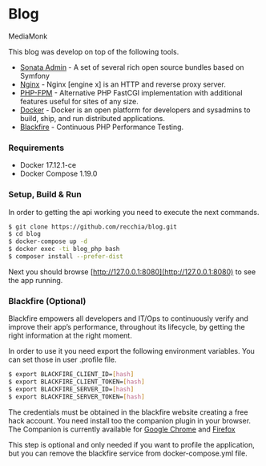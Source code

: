 # Blog
MediaMonk


This blog was develop on top of the following tools.

* [Sonata Admin](https://sonata-project.org/) - A set of several rich open source bundles based on Symfony
* [Nginx](https://nginx.org/en/) - Nginx [engine x] is an HTTP and reverse proxy server.
* [PHP-FPM](https://php-fpm.org/) - Alternative PHP FastCGI implementation with additional features useful for sites of any size.
* [Docker](https://www.docker.com/) - Docker is an open platform for developers and sysadmins to build, ship, and run distributed applications.
* [Blackfire](https://blackfire.io/) - Continuous PHP Performance Testing.

### Requirements

  - Docker 17.12.1-ce
  - Docker Compose 1.19.0
  
### Setup, Build & Run

In order to getting the api working you need to execute the next commands.

```sh
$ git clone https://github.com/recchia/blog.git
$ cd blog
$ docker-compose up -d
$ docker exec -ti blog_php bash
$ composer install --prefer-dist
```

Next you should browse [http://127.0.0.1:8080](http://127.0.0.1:8080) to see the app running.

### Blackfire (Optional)

Blackfire empowers all developers and IT/Ops to continuously verify and improve their app’s
performance, throughout its lifecycle, by getting the right information at the right moment.

In order to use it you need export the following environment variables. You can set those in user .profile file.

```sh
$ export BLACKFIRE_CLIENT_ID=[hash]
$ export BLACKFIRE_CLIENT_TOKEN=[hash]
$ export BLACKFIRE_SERVER_ID=[hash]
$ export BLACKFIRE_SERVER_TOKEN=[hash]
```

The credentials must be obtained in the blackfire website creating a free hack account. 
You need install too the companion plugin in your browser. The Companion is currently 
available for [Google Chrome](https://blackfire.io/docs/integrations/chrome) and [Firefox](https://blackfire.io/docs/integrations/firefox)

This step is optional and only needed if you want to profile the application, but
you can remove the blackfire service from docker-compose.yml file.
